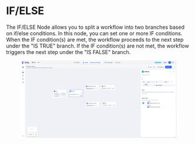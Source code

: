 # IF/ELSE

The IF/ELSE Node allows you to split a workflow into two branches based on if/else conditions. In this node, you can set one or more IF conditions. When the IF condition(s) are met, the workflow proceeds to the next step under the "IS TRUE" branch. If the IF condition(s) are not met, the workflow triggers the next step under the "IS FALSE" branch.

<figure><img src="../../../.gitbook/assets/image (58).png" alt=""><figcaption></figcaption></figure>

